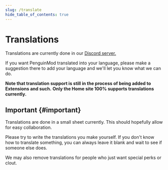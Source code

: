 ```yaml
---
slug: /translate
hide_table_of_contents: true
---
```


# Translations

Translations are currently done in our [Discord server.](https://discord.gg/NZ9MBMYTZh)

If you want PenguinMod translated into your language,
please make a suggestion there to add your language and we'll let you know what we can do.

**Note that translation support is still in the process of being added to Extensions and such.**
**Only the Home site 100% supports translations currently.**

## Important {#important}

Translations are done in a small sheet currently. This should hopefully allow for easy collaboration.

Please try to write the translations you make yourself.
If you don't know how to translate something, you can always leave it blank and wait to see if someone else does.

We may also remove translations for people who just want special perks or clout.

<!-- We're looking for people to help translate TurboWarp into languages other than English. If that interests you, read on.

## Requests to join are on hold and will be ignored {#on-hold}

Due to persistent and pervasive translation quality issues, requests to join the translation team sent through Transifex **WILL BE IGNORED**. We apologize for the inconvenience.

## Requirements {#requirements}

**We would rather have no translations than bad translations.**

 - You MUST be **at least 18 years old**. We know this is a significant barrier, but if you are less than 18 years old, your language skills are not sufficient for us to trust you with translating our project, and creating a Transifex account would violate the Transifex Terms of Service.
 - You MUST be fluent in both English and another language. Taking a couple years of a language class in school DOES NOT make you fluent.
 - You MUST write translations yourself. **NO Google Translate or other machine translators**.

If you do not meet these requirements, please DO NOT request to join our Transifex. It will do a favor for both of us.

Joining the translation team DOES NOT confer you any extra benefits, clout, or get your name listed on the credits page. ONLY join if you want to help translate and are *actually* fluent.

## Request to join {#request-to-join}
 
 - Go to [our Transifex page](https://www.transifex.com/turbowarp/turbowarp/), and click on the purple "Join this project" button.
 - You'll probably have to create a Transifex account. Enter your email, a new password, then Sign Up.
 - When asked for your name, enter your username as your name and surname instead of your real name. For "department" and "job title", select "localization" and "individual contributor".
 - On then next step, select "join an existing project".
 - Choose the language(s) you want to translate into.

The request will be accepted within a few days.

If the request is rejected, that most likely means that Scratch (and by extension, TurboWarp) does not support that language.

## Writing translations {#writing-translations}

Find your language on https://www.transifex.com/turbowarp/turbowarp/dashboard/ and click the Translate button.

Read https://docs.transifex.com/translation/translating-with-the-web-editor to learn how to use the Transifex translator.

Translations are pulled from Transifex periodically.

Our translations are broken up into a different resource for each subproject:

 - `gui.json` is for the [website and editor](https://turbowarp.org). This is the most important file to translate.
 - `desktop.json` is for [the desktop app](https://desktop.turbowarp.org/).
 - `desktop-web.json` is for [the desktop app's website](https://desktop.turbowarp.org/).
 - `addons.json` is for the [addon settings page](https://turbowarp.org/addons) (not the addons themselves).
 - Translations for the addons themselves are maintained externally. Due to Scratch's policy on browser extensions, we will not link that page here, sorry.
 - `packager.json` is for [the packager](https://packager.turbowarp.org/).
 - `store-listings.yaml` is for the desktop app's listings in places like the [Microsoft Store](https://apps.microsoft.com/store/detail/9P4DPZGV5ZKL) -->
